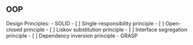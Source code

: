 ## OOP

Design Principles:
    - SOLID
        - [ ] Single-responsibility principle
        - [ ] Open-closed principle
        - [ ] Liskov substitution principle
        - [ ] Interface segregation principle
        - [ ] Dependency inversion principle
    - GRASP
